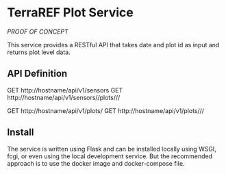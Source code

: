 # TerraREF Plot Service

*PROOF OF CONCEPT*

This service provides a RESTful API that takes date and plot id as input
and returns plot level data.

## API Definition
GET http://hostname/api/v1/sensors
GET http://hostname/api/v1/sensors/<sensor>/plots/<date>/<range>/<pass>

GET http://hostname/api/v1/plots/<date>
GET http://hostname/api/v1/plots/<date>/<range>/<pass>

## Install
The service is written using Flask and can be installed locally using
WSGI, fcgi, or even using the local development service. But the
recommended approach is to use the docker image and docker-compose file.

